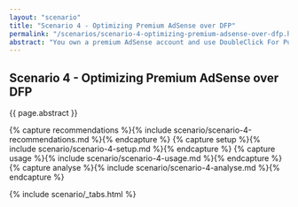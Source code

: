 ```yaml
---
layout: "scenario"
title: "Scenario 4 - Optimizing Premium AdSense over DFP"
permalink: "/scenarios/scenario-4-optimizing-premium-adsense-over-dfp.html"
abstract: "You own a premium AdSense account and use DoubleClick For Publishers (DFP)? Then this scenario is for you."
---
```

## Scenario 4 - Optimizing Premium AdSense over DFP

{{ page.abstract }}

{% capture recommendations %}{% include scenario/scenario-4-recommendations.md %}{% endcapture %}
{% capture setup %}{% include scenario/scenario-4-setup.md %}{% endcapture %}
{% capture usage %}{% include scenario/scenario-4-usage.md %}{% endcapture %}
{% capture analyse %}{% include scenario/scenario-4-analyse.md %}{% endcapture %}

{% include scenario/_tabs.html %}